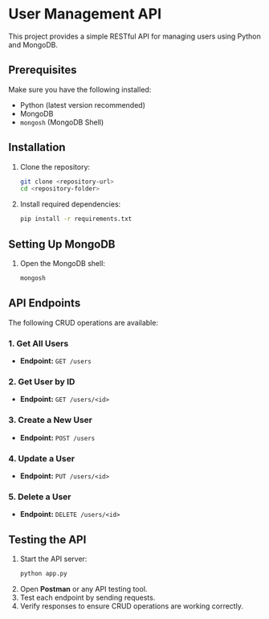 # User Management API
This project provides a simple RESTful API for managing users using Python and MongoDB.

## Prerequisites
Make sure you have the following installed:
- Python (latest version recommended)
- MongoDB
- `mongosh` (MongoDB Shell)

## Installation
1. Clone the repository:
   ```sh
   git clone <repository-url>
   cd <repository-folder>
   ```
2. Install required dependencies:
   ```sh
   pip install -r requirements.txt
   ```

## Setting Up MongoDB
1. Open the MongoDB shell:
   ```sh
   mongosh
   ```

## API Endpoints
The following CRUD operations are available:

### 1. Get All Users
   - **Endpoint:** `GET /users`

### 2. Get User by ID
   - **Endpoint:** `GET /users/<id>`

### 3. Create a New User
   - **Endpoint:** `POST /users`

### 4. Update a User
   - **Endpoint:** `PUT /users/<id>`

### 5. Delete a User
   - **Endpoint:** `DELETE /users/<id>`

## Testing the API
1. Start the API server:
   ```sh
   python app.py
   ```
2. Open **Postman** or any API testing tool.
3. Test each endpoint by sending requests.
4. Verify responses to ensure CRUD operations are working correctly.


